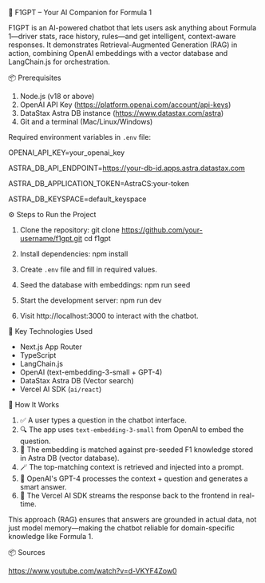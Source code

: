 🏁 F1GPT – Your AI Companion for Formula 1

F1GPT is an AI-powered chatbot that lets users ask anything about Formula 1—driver stats, race history, rules—and get intelligent, context-aware responses. It demonstrates Retrieval-Augmented Generation (RAG) in action, combining OpenAI embeddings with a vector database and LangChain.js for orchestration.

📦 Prerequisites

1. Node.js (v18 or above)
2. OpenAI API Key (https://platform.openai.com/account/api-keys)
3. DataStax Astra DB instance (https://www.datastax.com/astra)
4. Git and a terminal (Mac/Linux/Windows)

Required environment variables in `.env` file:

OPENAI_API_KEY=your_openai_key

ASTRA_DB_API_ENDPOINT=https://your-db-id.apps.astra.datastax.com

ASTRA_DB_APPLICATION_TOKEN=AstraCS:your-token

ASTRA_DB_KEYSPACE=default_keyspace


⚙️ Steps to Run the Project


1. Clone the repository:
   git clone https://github.com/your-username/f1gpt.git
   cd f1gpt

2. Install dependencies:
   npm install

3. Create `.env` file and fill in required values.

4. Seed the database with embeddings:
   npm run seed

5. Start the development server:
   npm run dev

6. Visit http://localhost:3000 to interact with the chatbot.


🧠 Key Technologies Used


- Next.js App Router
- TypeScript
- LangChain.js
- OpenAI (text-embedding-3-small + GPT-4)
- DataStax Astra DB (Vector search)
- Vercel AI SDK (`ai/react`)



🧩 How It Works


1. ✅ A user types a question in the chatbot interface.
2. 🔍 The app uses `text-embedding-3-small` from OpenAI to embed the question.
3. 🧠 The embedding is matched against pre-seeded F1 knowledge stored in Astra DB (vector database).
4. 🪄 The top-matching context is retrieved and injected into a prompt.
5. 🤖 OpenAI's GPT-4 processes the context + question and generates a smart answer.
6. 💬 The Vercel AI SDK streams the response back to the frontend in real-time.

This approach (RAG) ensures that answers are grounded in actual data, not just model memory—making the chatbot reliable for domain-specific knowledge like Formula 1.


📦 Sources


https://www.youtube.com/watch?v=d-VKYF4Zow0
